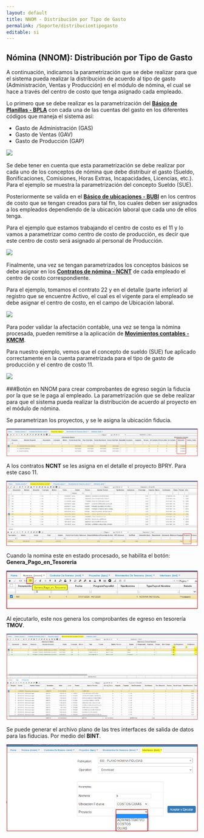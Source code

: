 ```yaml
---
layout: default
title: NNOM - Distribución por Tipo de Gasto
permalink: /Soporte/distribuciontipogasto
editable: si
---
```


## Nómina (NNOM): Distribución por Tipo de Gasto

A continuación, indicamos la parametrización que se debe realizar para que el sistema pueda realizar la distribución de acuerdo al tipo de gasto (Administración, Ventas y Producción) en el módulo de nómina, el cual se hace a través del centro de costo que tenga asignado cada empleado.  

Lo primero que se debe realizar es la parametrización del [**Básico de Planillas - BPLA**](http://docs.oasiscom.com/Operacion/common/bcuenta/bpla) con cada una de las cuentas del gasto en los diferentes códigos que maneja el sistema así:  

* Gasto de Administración (GAS)
* Gasto de Ventas (GAV)
* Gasto de Producción (GAP)

  
![](bpla.png)

Se debe tener en cuenta que esta parametrización se debe realizar por cada uno de los conceptos de nómina que debe distribuir el gasto (Sueldo, Bonificaciones, Comisiones, Horas Extras, Incapacidades, Licencias, etc.). Para el ejemplo se muestra la parametrización del concepto Sueldo (SUE).  

Posteriormente se valida en el [**Básico de ubicaciones - BUBI**](http://docs.oasiscom.com/Operacion/common/borgan/bubi) en los centros de costo que se tengan creados para tal fin, los cuales deben ser asignados a los empleados dependiendo de la ubicación laboral que cada uno de ellos tenga.  

Para el ejemplo que estamos trabajando el centro de costo es el 11 y lo vamos a parametrizar como centro de costo de producción, es decir que este centro de costo será asignado al personal de Producción.  

![](bubi.png)

Finalmente, una vez se tengan parametrizados los conceptos básicos se debe asignar en los [**Contratos de nómina - NCNT**](http://docs.oasiscom.com/Operacion/hrm/nomina/nbasica/ncnt) de cada empleado el centro de costo correspondiente.  

Para el ejemplo, tomamos el contrato 22 y en el detalle (parte inferior) al registro que se encuentre Activo, el cual es el vigente para el empleado se debe asignar el centro de costo, en el campo de Ubicación laboral.  

![](ncnt.png)

Para poder validar la afectación contable, una vez se tenga la nómina procesada, pueden remitirse a la aplicación de [**Movimientos contables - KMCM**](http://docs.oasiscom.com/Operacion/erp/contabilidad/kmovimient/kmcm).  

Para nuestro ejemplo, vemos que el concepto de sueldo (SUE) fue aplicado correctamente en la cuenta parametrizada para el tipo de gasto de producción y el centro de costo 11.  

![](kmcm.png)  

###Botón en NNOM para crear comprobantes de egreso según la fiducia por la que se le paga al empleado.
La parametrización que se debe realizar para que el sistema pueda realizar la distribución de acuerdo al proyecto en el módulo de nómina.  

Se parametrizan los proyectos, y se le asigna la ubicación fiducia.  

![](bpry1.png)  

A los contratos **NCNT** se les asigna en el detalle el proyecto BPRY. Para este caso 11.  

![](ncnt4.png)  

Cuando la nomina este en estado procesado, se habilita el botón: **Genera_Pago_en_Tesoreria** 

![](nnom1.png)  

Al ejecutarlo, este nos genera los comprobantes de egreso en tesorería **TMOV**.

![](tmov2.png)  

Se puede generar el archivo plano de las tres interfaces de salida de datos para las fiducias. Por medio del **BINT**.  

![](bint1.png)  


